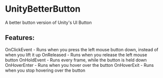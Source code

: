 # UnityBetterButton
A better button version of Unity's UI Button

## Features:
OnClickEvent - Runs when you press the left mouse button down, instead of when you lift it up
OnReleased - Runs when you release the left mouse button
OnHoldEvent - Runs every frame, while the button is held down
OnHoverEnter - Runs when you hover over the button
OnHoverExit - Runs when you stop hovering over the button

